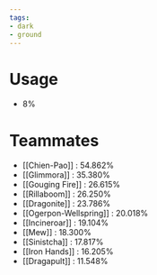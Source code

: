 ```yaml
---
tags:
- dark
- ground
---
```

# Usage
- 8%
# Teammates
- [[Chien-Pao]] : 54.862%
- [[Glimmora]] : 35.380%
- [[Gouging Fire]] : 26.615%
- [[Rillaboom]] : 26.250%
- [[Dragonite]] : 23.786%
- [[Ogerpon-Wellspring]] : 20.018%
- [[Incineroar]] : 19.104%
- [[Mew]] : 18.300%
- [[Sinistcha]] : 17.817%
- [[Iron Hands]] : 16.205%
- [[Dragapult]] : 11.548%